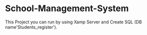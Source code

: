 # School-Management-System
This Project you can run by using Xamp Server and Create SQL (DB name'Students_register').
